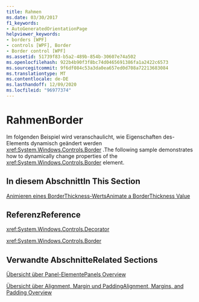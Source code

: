 ```yaml
---
title: Rahmen
ms.date: 03/30/2017
f1_keywords:
- AutoGeneratedOrientationPage
helpviewer_keywords:
- borders [WPF]
- controls [WPF], Border
- Border control [WPF]
ms.assetid: 51739f83-b5a2-489b-854b-30607e74a502
ms.openlocfilehash: 922b4b90f3f8bc74d0465691386fa1a2422c6573
ms.sourcegitcommit: 9f6df084c53a3da0ea657ed0d708a72213683084
ms.translationtype: MT
ms.contentlocale: de-DE
ms.lasthandoff: 12/09/2020
ms.locfileid: "96977374"
---
```

# <a name="border"></a><span data-ttu-id="04f2f-102">Rahmen</span><span class="sxs-lookup"><span data-stu-id="04f2f-102">Border</span></span>
<span data-ttu-id="04f2f-103">Im folgenden Beispiel wird veranschaulicht, wie Eigenschaften des-Elements dynamisch geändert werden <xref:System.Windows.Controls.Border> .</span><span class="sxs-lookup"><span data-stu-id="04f2f-103">The following sample demonstrates how to dynamically change properties of the <xref:System.Windows.Controls.Border> element.</span></span>  
  
## <a name="in-this-section"></a><span data-ttu-id="04f2f-104">In diesem Abschnitt</span><span class="sxs-lookup"><span data-stu-id="04f2f-104">In This Section</span></span>  
 [<span data-ttu-id="04f2f-105">Animieren eines BorderThickness-Werts</span><span class="sxs-lookup"><span data-stu-id="04f2f-105">Animate a BorderThickness Value</span></span>](how-to-animate-a-borderthickness-value.md)  
  
## <a name="reference"></a><span data-ttu-id="04f2f-106">Referenz</span><span class="sxs-lookup"><span data-stu-id="04f2f-106">Reference</span></span>  
 <xref:System.Windows.Controls.Decorator>  
  
 <xref:System.Windows.Controls.Border>  
  
## <a name="related-sections"></a><span data-ttu-id="04f2f-107">Verwandte Abschnitte</span><span class="sxs-lookup"><span data-stu-id="04f2f-107">Related Sections</span></span>  
 [<span data-ttu-id="04f2f-108">Übersicht über Panel-Elemente</span><span class="sxs-lookup"><span data-stu-id="04f2f-108">Panels Overview</span></span>](panels-overview.md)  
  
 [<span data-ttu-id="04f2f-109">Übersicht über Alignment, Margin und Padding</span><span class="sxs-lookup"><span data-stu-id="04f2f-109">Alignment, Margins, and Padding Overview</span></span>](../advanced/alignment-margins-and-padding-overview.md)
